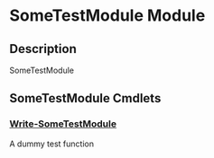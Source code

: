 ﻿---
Module Name: SomeTestModule
Module Guid: 2ed0a281-6670-48bf-bbe4-4160a60d5d7d
Download Help Link: https://github.com/justin-p/SomeTestModule/release/SomeTestModule/docs/SomeTestModule.md
Help Version: 0.0.1
Locale: en-US
---

# SomeTestModule Module
## Description
SomeTestModule

## SomeTestModule Cmdlets
### [Write-SomeTestModule](Write-SomeTestModule.md)
A dummy test function


